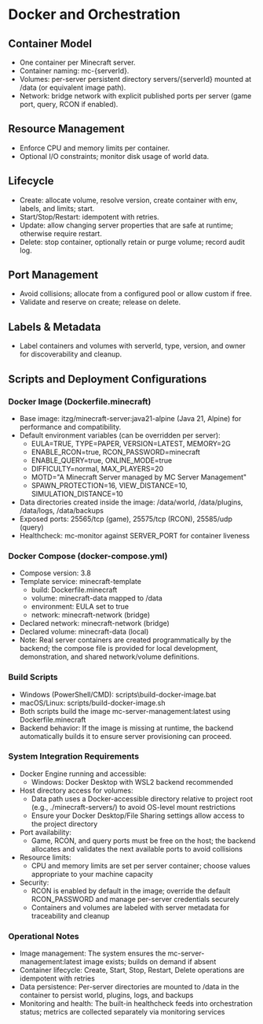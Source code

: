 # Docker and Orchestration

## Container Model

- One container per Minecraft server.
- Container naming: mc-{serverId}.
- Volumes: per-server persistent directory servers/{serverId} mounted at /data (or equivalent image path).
- Network: bridge network with explicit published ports per server (game port, query, RCON if enabled).

## Resource Management

- Enforce CPU and memory limits per container.
- Optional I/O constraints; monitor disk usage of world data.

## Lifecycle

- Create: allocate volume, resolve version, create container with env, labels, and limits; start.
- Start/Stop/Restart: idempotent with retries.
- Update: allow changing server properties that are safe at runtime; otherwise require restart.
- Delete: stop container, optionally retain or purge volume; record audit log.

## Port Management

- Avoid collisions; allocate from a configured pool or allow custom if free.
- Validate and reserve on create; release on delete.

## Labels & Metadata

- Label containers and volumes with serverId, type, version, and owner for discoverability and cleanup.

## Scripts and Deployment Configurations

### Docker Image (Dockerfile.minecraft)

- Base image: itzg/minecraft-server:java21-alpine (Java 21, Alpine) for performance and compatibility.
- Default environment variables (can be overridden per server):
  - EULA=TRUE, TYPE=PAPER, VERSION=LATEST, MEMORY=2G
  - ENABLE_RCON=true, RCON_PASSWORD=minecraft
  - ENABLE_QUERY=true, ONLINE_MODE=true
  - DIFFICULTY=normal, MAX_PLAYERS=20
  - MOTD="A Minecraft Server managed by MC Server Management"
  - SPAWN_PROTECTION=16, VIEW_DISTANCE=10, SIMULATION_DISTANCE=10
- Data directories created inside the image: /data/world, /data/plugins, /data/logs, /data/backups
- Exposed ports: 25565/tcp (game), 25575/tcp (RCON), 25585/udp (query)
- Healthcheck: mc-monitor against SERVER_PORT for container liveness

### Docker Compose (docker-compose.yml)

- Compose version: 3.8
- Template service: minecraft-template
  - build: Dockerfile.minecraft
  - volume: minecraft-data mapped to /data
  - environment: EULA set to true
  - network: minecraft-network (bridge)
- Declared network: minecraft-network (bridge)
- Declared volume: minecraft-data (local)
- Note: Real server containers are created programmatically by the backend; the compose file is provided for local development, demonstration, and shared network/volume definitions.

### Build Scripts

- Windows (PowerShell/CMD): scripts\\build-docker-image.bat
- macOS/Linux: scripts/build-docker-image.sh
- Both scripts build the image mc-server-management:latest using Dockerfile.minecraft
- Backend behavior: If the image is missing at runtime, the backend automatically builds it to ensure server provisioning can proceed.

### System Integration Requirements

- Docker Engine running and accessible:
  - Windows: Docker Desktop with WSL2 backend recommended
- Host directory access for volumes:
  - Data path uses a Docker-accessible directory relative to project root (e.g., ./minecraft-servers/) to avoid OS-level mount restrictions
  - Ensure your Docker Desktop/File Sharing settings allow access to the project directory
- Port availability:
  - Game, RCON, and query ports must be free on the host; the backend allocates and validates the next available ports to avoid collisions
- Resource limits:
  - CPU and memory limits are set per server container; choose values appropriate to your machine capacity
- Security:
  - RCON is enabled by default in the image; override the default RCON_PASSWORD and manage per-server credentials securely
  - Containers and volumes are labeled with server metadata for traceability and cleanup

### Operational Notes

- Image management: The system ensures the mc-server-management:latest image exists; builds on demand if absent
- Container lifecycle: Create, Start, Stop, Restart, Delete operations are idempotent with retries
- Data persistence: Per-server directories are mounted to /data in the container to persist world, plugins, logs, and backups
- Monitoring and health: The built-in healthcheck feeds into orchestration status; metrics are collected separately via monitoring services
